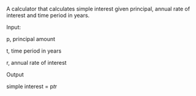 A calculator that calculates simple interest given principal, annual rate of interest and time period in years.

Input:

   p, principal amount
	 
   t, time period in years
	 
   r, annual rate of interest
	 
Output

   simple interest = p*t*r
